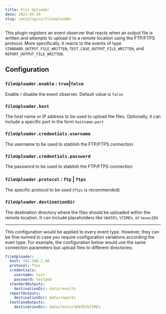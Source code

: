 ```yaml
---
title: File Uploader
date: 2022-05-29
slug: /en/plugins/fileuploader
---
```



This plugin registers an event observer that reacts when an output file is written and
attempts to upload it to a remote location using the FTP/FTPS protocol. More specifically,
it reacts to the events of type `STANDARD_OUTPUT_FILE_WRITTEN`, `TEST_CASE_OUTPUT_FILE_WRITTEN`, and
`REPORT_OUTPUT_FILE_WRITTEN`.


Configuration
-------------

### `fileUploader.enable` : `true`|`false`

Enable / disable the event observer. Default value is `false`


### `fileUploader.host`
The host name or IP address to be used to upload the files. Optionally, it can include a specific
port in the form `hostname:port`

### `fileUploader.credentials.username`
The username to be used to stablish the FTP/FTPS connection

### `fileUploader.credentials.password`
The password to be used to stablish the FTP/FTPS connection

### `fileUploader.protocol` : `ftp` | `ftps`
The specific protocol to be used (`ftps` is recommended)

### `fileUploader.destinationDir`
The destination directory where the files should be uploaded within the remote location. It can include
placeholders like `%DATE%`, `%TIME%`, or `%execID%`


---

This configuration would be applied to every event type. However, they can be fine-tunned in case
you require configuration variations according the even type. For example, the configuration
below would use the same connection parameters but upload files to different directories:

```yaml
fileUploader:
  host: 192.168.1.40
  protocol: ftps
  credentials:
    username: test
    password: testpwd
  standardOutputs:
    destinationDir: data/results
  reportOutputs:
    destinationDir: data/reports
  testCaseOutputs:
    destinationDir: data/tests/%DATE%%TIME%
```